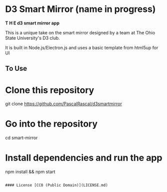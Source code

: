 # D3 Smart Mirror (name in progress)

**T H E d3 smart mirror app**

This is a unique take on the smart mirror designed by a team at The Ohio State University's
D3 club.


It is built in Node.js/Electron.js and uses a basic template from html5up for UI




## To Use

# Clone this repository
git clone https://github.com/PascalRascal/d3smartmirror
# Go into the repository
cd smart-mirror
# Install dependencies and run the app
npm install && npm start
```

#### License [CC0 (Public Domain)](LICENSE.md)
